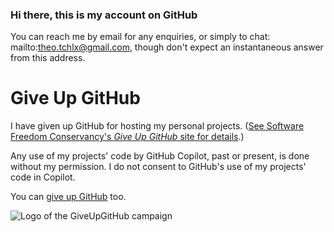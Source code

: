 ### Hi there, this is my account on GitHub

You can reach me by email for any enquiries, or simply to chat: mailto:theo.tchlx@gmail.com, though don't expect an instantaneous answer from this address.

# Give Up GitHub

I have given up GitHub for hosting my personal projects. ([See Software Freedom Conservancy's *Give Up  GitHub* site for details](https://GiveUpGitHub.org).)

Any use of my projects' code by GitHub Copilot, past or present, is done without my permission.  I do not consent to GitHub's use of my projects' code in Copilot.

You can [give up GitHub](https://GiveUpGitHub.org) too.

![Logo of the GiveUpGitHub campaign](https://sfconservancy.org/static/img/GiveUpGitHub.png)
